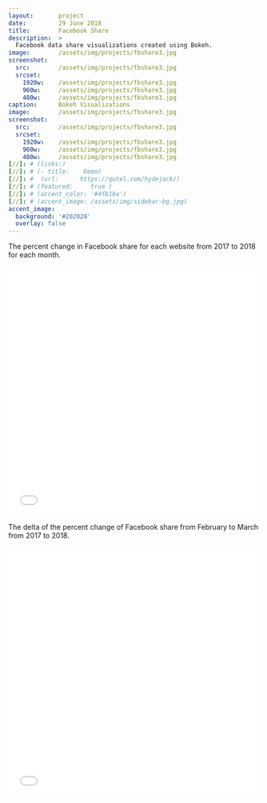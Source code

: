 ```yaml
---
layout:       project
date:         29 June 2018
title:        Facebook Share
description:  >
  Facebook data share visualizations created using Bokeh.
image:        /assets/img/projects/fbshare3.jpg
screenshot:
  src:        /assets/img/projects/fbshare3.jpg
  srcset:
    1920w:    /assets/img/projects/fbshare3.jpg
    960w:     /assets/img/projects/fbshare3.jpg
    480w:     /assets/img/projects/fbshare3.jpg
caption:      Bokeh Visualizations
image:        /assets/img/projects/fbshare3.jpg
screenshot:
  src:        /assets/img/projects/fbshare3.jpg
  srcset:
    1920w:    /assets/img/projects/fbshare3.jpg
    960w:     /assets/img/projects/fbshare3.jpg
    480w:     /assets/img/projects/fbshare3.jpg
[//]: # (links:) 
[//]: # (- title:    Demo) 
[//]: #  (url:      https://qwtel.com/hydejack/) 
[//]: # (featured:     true )
[//]: # (accent_color: '#4fb1ba') 
[//]: # (accent_image: /assets/img/sidebar-bg.jpg) 
accent_image:
  background: '#202020'
  overlay: false
---
```


The percent change in Facebook share for each website from 2017 to 2018 for each month.

<iframe src="/assets/img/bokeh/tab_fb.html"
    sandbox="allow-same-origin allow-scripts"
    width="100%"
    height="500"
    scrolling="no"
    seamless="seamless"
    frameborder="0">
</iframe>

The delta of the percent change of Facebook share from February to March from 2017 to 2018.

<iframe src="/assets/img/bokeh/fb.html"
    sandbox="allow-same-origin allow-scripts"
    width="100%"
    height="500"
    scrolling="no"
    seamless="seamless"
    frameborder="0">
</iframe>
